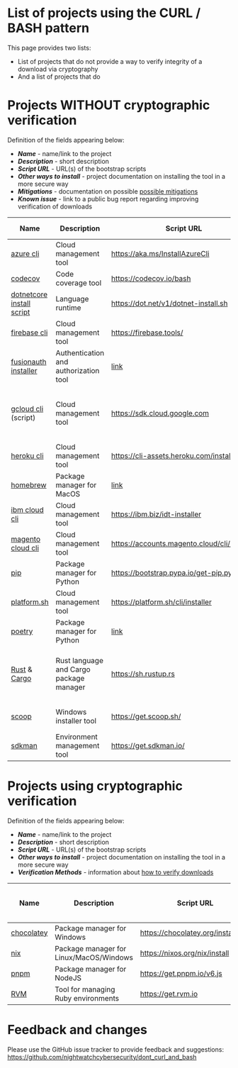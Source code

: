 # List of projects using the CURL / BASH pattern
This page provides two lists:
- List of projects that do not provide a way to verify integrity of a download via cryptography
- And a list of projects that do

# Projects WITHOUT cryptographic verification
Definition of the fields appearing below:
   * ***Name*** - name/link to the project
   * ***Description*** - short description
   * ***Script URL*** - URL(s) of the bootstrap scripts
   * ***Other ways to install*** - project documentation on installing the tool in a more secure way
   * ***Mitigations*** - documentation on possible [possible mitigations](METHODS.MD)
   * ***Known issue*** - link to a public bug report regarding improving verification of downloads

| Name | Description | Script URL | Other ways to install | Mitigations | Known issue? |
|------|-------------|-----------------------|--------------|--------------|---
| [azure cli](https://docs.microsoft.com/en-us/cli/azure/) | Cloud management tool | https://aka.ms/InstallAzureCli | [Package managers](https://docs.microsoft.com/en-us/cli/azure/install-azure-cli) | Use package managers |  |
| [codecov](https://about.codecov.io/) | Code coverage tool | https://codecov.io/bash | [Node](https://github.com/codecov/codecov-node), [Python](https://github.com/codecov/codecov-python) and [Ruby](https://github.com/codecov/codecov-ruby) | [Checksums](https://docs.codecov.io/docs/about-the-codecov-bash-uploader#validating-the-bash-script) | [Yes](https://about.codecov.io/blog/validating-the-bash-script-on-ci/)  |
| [dotnetcore install script](https://docs.microsoft.com/en-us/dotnet/core/tools/dotnet-install-script) | Language runtime | https://dot.net/v1/dotnet-install.sh | [Package managers](https://docs.microsoft.com/en-us/dotnet/core/install/) | Package managers |  |
| [firebase cli](https://firebase.tools/) | Cloud management tool | https://firebase.tools/ |  | Github releases |  |
| [fusionauth installer](https://fusionauth.io/docs/v1/tech/installation-guide/fast-path/) | Authentication and authorization tool | [link](https://raw.githubusercontent.com/FusionAuth/fusionauth-install/master/install.sh) | Package managers | Uses direct GitHub download | [Yes](https://github.com/FusionAuth/fusionauth-issues/issues/1159) |
| [gcloud cli](https://cloud.google.com/sdk/docs/downloads-interactive) (script) | Cloud management tool | https://sdk.cloud.google.com | [Package managers/binaries](https://cloud.google.com/sdk/docs/install#installation_instructions) | Use package managers or PGP-signed binaries |  |
| [heroku cli](https://devcenter.heroku.com/articles/heroku-cli#download-and-install) | Cloud management tool | https://cli-assets.heroku.com/install.sh | [Package managers](https://devcenter.heroku.com/articles/heroku-cli#download-and-install) | Use package managers |  |
| [homebrew](https://brew.sh/) | Package manager for MacOS | [link](https://raw.githubusercontent.com/Homebrew/install/HEAD/install.sh) | [Docs](https://docs.brew.sh/Installation) | Uses direct Github download | [Yes](https://wwws.nightwatchcybersecurity.com/2021/04/30/security-of-homebrew-bootstrap-process/)  |
| [ibm cloud cli](hhttps://cloud.ibm.com/docs/cli?topic=cli-getting-started) | Cloud management tool | https://ibm.biz/idt-installer  | | Use direct GitHub download |  |
| [magento cloud cli](https://devdocs.magento.com/cloud/reference/cli-ref-topic.html) | Cloud management tool | https://accounts.magento.cloud/cli/installer |  |  |   |
| [pip](https://pip.pypa.io/en/stable/) | Package manager for Python | https://bootstrap.pypa.io/get-pip.py | [OS packages](https://pip.pypa.io/en/stable/installing/) | Use package managers | [Yes](https://github.com/pypa/get-pip/issues/41) |
| [platform.sh](https://docs.platform.sh/development/cli.html#installation) | Cloud management tool | https://platform.sh/cli/installer |  | Use direct GitHub download |  |
| [poetry](https://python-poetry.org/docs/#installation) | Package manager for Python | [link](https://raw.githubusercontent.com/python-poetry/poetry/master/get-poetry.py) |  | Uses direct Github download |   |
| [Rust](https://www.rust-lang.org/) & [Cargo](https://doc.rust-lang.org/cargo/) | Rust language and Cargo package manager | https://sh.rustup.rs | [Docs](https://forge.rust-lang.org/infra/other-installation-methods.html) | Use package managers or standalone installers  | [Yes](https://github.com/rust-lang/rustup/issues/2029) |
| [scoop](https://scoop.sh/) | Windows installer tool | https://get.scoop.sh/ | | Direct GitHub download | |
| [sdkman](https://sdkman.io/install) | Environment management tool | https://get.sdkman.io/ | | |  |

# Projects using cryptographic verification
Definition of the fields appearing below:
   * ***Name*** - name/link to the project
   * ***Description*** - short description
   * ***Script URL*** - URL(s) of the bootstrap scripts
   * ***Other ways to install*** - project documentation on installing the tool in a more secure way
   * ***Verification Methods*** - information about [how to verify downloads](METHODS.MD)

| Name | Description | Script URL | Other ways to install | Verification Methods |
|------|-------------|-----------------------|--------------|--------------|
| [chocolatey](https://chocolatey.org/) | Package manager for Windows | https://chocolatey.org/install.ps1 | [Docs](https://docs.chocolatey.org/en-us/choco/setup#more-install-options) | [Authenticode](https://docs.chocolatey.org/en-us/information/security#chocolatey-binaries-and-the-chocolatey-package) |
| [nix](https://nixos.org/manual/nix/stable/) | Package manager for Linux/MacOS/Windows | https://nixos.org/nix/install | [Source](https://nixos.org/manual/nix/stable/#ch-installing-source) | [PGP signature](https://nixos.org/download.html#nix-verify-installation) |
| [pnpm](https://pnpm.io/) | Package manager for NodeJS | https://get.pnpm.io/v6.js | [Docs](https://pnpm.io/installation) | [PGP-signed checksum](https://github.com/pnpm/get#verifying-files) |
| [RVM](https://rvm.io/) | Tool for managing Ruby environments | https://get.rvm.io | [Docs](https://rvm.io/rvm/install) | [PGP signature](https://rvm.io/rvm/security) |

# Feedback and changes
Please use the GitHub issue tracker to provide feedback and suggestions:
https://github.com/nightwatchcybersecurity/dont_curl_and_bash
